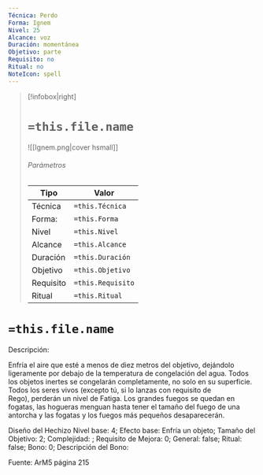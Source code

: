 ```yaml
---
Técnica: Perdo
Forma: Ignem
Nivel: 25
Alcance: voz 
Duración: momentánea  
Objetivo: parte
Requisito: no
Ritual: no
NoteIcon: spell
---
```


> [!infobox|right]
> # `=this.file.name`
> ![[Ignem.png|cover hsmall]]
> ###### Parámetros
> Tipo |  Valor |
> ---|---|
> Técnica  | `=this.Técnica`  |
> Forma: | `=this.Forma`  |
> Nivel | `=this.Nivel`  |
> Alcance | `=this.Alcance` |
> Duración | `=this.Duración` |
> Objetivo | `=this.Objetivo` |
> Requisito | `=this.Requisito` |
> Ritual | `=this.Ritual` |

# `=this.file.name`
Descripción: <p>Enfría el aire que esté a menos de diez metros del objetivo, dejándolo ligeramente por debajo de la temperatura de congelación del agua. Todos los objetos inertes se congelarán completamente, no solo en su superficie.<br>Todos los seres vivos (excepto tú, si lo lanzas con requisito de Rego), perderán un nivel de Fatiga. Los grandes fuegos se quedan en fogatas, las hogueras menguan hasta tener el tamaño del fuego de una antorcha y las fogatas y los fuegos más pequeños desaparecerán.</p>

Diseño del Hechizo
Nivel base: 4; Efecto base: Enfría un objeto;  Tamaño del Objetivo: 2; Complejidad: ; Requisito de Mejora: 0; General: false; Ritual: false; Bono: 0; Descripción del Bono: 

Fuente: ArM5 página 215